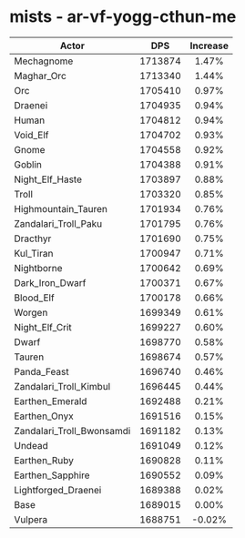 # mists - ar-vf-yogg-cthun-me
| Actor | DPS | Increase |
|---|:---:|:---:|
|Mechagnome|1713874|1.47%|
|Maghar_Orc|1713340|1.44%|
|Orc|1705410|0.97%|
|Draenei|1704935|0.94%|
|Human|1704812|0.94%|
|Void_Elf|1704702|0.93%|
|Gnome|1704558|0.92%|
|Goblin|1704388|0.91%|
|Night_Elf_Haste|1703897|0.88%|
|Troll|1703320|0.85%|
|Highmountain_Tauren|1701934|0.76%|
|Zandalari_Troll_Paku|1701795|0.76%|
|Dracthyr|1701690|0.75%|
|Kul_Tiran|1700947|0.71%|
|Nightborne|1700642|0.69%|
|Dark_Iron_Dwarf|1700371|0.67%|
|Blood_Elf|1700178|0.66%|
|Worgen|1699349|0.61%|
|Night_Elf_Crit|1699227|0.60%|
|Dwarf|1698770|0.58%|
|Tauren|1698674|0.57%|
|Panda_Feast|1696740|0.46%|
|Zandalari_Troll_Kimbul|1696445|0.44%|
|Earthen_Emerald|1692488|0.21%|
|Earthen_Onyx|1691516|0.15%|
|Zandalari_Troll_Bwonsamdi|1691182|0.13%|
|Undead|1691049|0.12%|
|Earthen_Ruby|1690828|0.11%|
|Earthen_Sapphire|1690552|0.09%|
|Lightforged_Draenei|1689388|0.02%|
|Base|1689015|0.00%|
|Vulpera|1688751|-0.02%|
